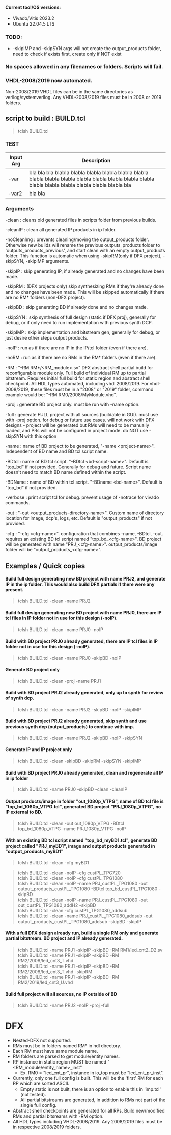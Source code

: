 #### Current tool/OS versions:
  - Vivado/Vitis 2023.2
  - Ubuntu 22.04.5 LTS

### TODO: 
- -skipIMP and -skipSYN args will not create the output_products folder, need to check if exists first, create only if NOT exist

### No spaces allowed in any filenames or folders. Scripts will fail.

### VHDL-2008/2019 now automated. 
  Non-2008/2019 VHDL files can be in the same directories as verilog/systemverilog. Any VHDL-2008/2019 
  files must be in 2008 or 2019 folders.

## script to build : BUILD.tcl
> tclsh BUILD.tcl

### TEST
|Input Arg  | Description                                                                           |
|-----------|---------------------------------------------------------------------------------------|
|-var       | bla bla bla blabla blabla blabla blabla blabla blabla blabla blabla blabla blabla blabla blabla blabla blabla blabla blabla blabla blabla blabla blabla bla|
|-var2      | bla bla                                                                               |


### Arguments
-clean      : cleans old generated files in scripts folder from previous builds.

-cleanIP    : clean all generated IP products in ip folder.

-noCleanImg : prevents cleaning/moving the output_products folder. Otherwise new builds will rename
              the previous outputs_products folder to 'outputs_products_previous', and start clean 
              with an empty output_products folder. This function is automatic when using 
              -skipRM(only if DFX project), -skipSYN, -skipIMP arguments.

-skipIP     : skip generating IP, if already generated and no changes have been made.

-skipRM     : (DFX projects only) skip synthesizing RMs if they're already done and no changes have
              been made. This will be skipped automatically if there are no RM* folders (non-DFX project).

-skipBD     : skip generating BD if already done and no changes made.

-skipSYN    : skip synthesis of full design (static if DFX proj), generally for debug, or if only need
              to run implementation with previous synth DCP.

-skipIMP    : skip implementation and bitstream gen, generally for debug, or just desire other steps
              output products.

-noIP       : run as if there are no IP in the IP/tcl folder (even if there are).

-noRM       : run as if there are no RMs in the RM* folders (even if there are).

-RM         : "-RM RM*/<RM_module>.sv" DFX abstract shell partial build for reconfigurable module only. 
              Full build of individual RM up to partial bitstream. Requires initial full build for 
              static region and abstract shell checkpoint. All HDL types automated, including vhdl 
              2008/2019. For vhdl-2008/2019, these files must be in a "2008" or "2019" folder, command
              example would be: "-RM RM0/2008/MyModule.vhd".

-proj       : generate BD project only. must be run with -name option.

-full       : generate FULL project with all sources (buildable in GUI). must use with -proj option.
              for debug or future use cases. will not work with DFX designs - project will be generated 
              but RMs will need to be manually loaded, and PRs will not be configured in project mode.
              do NOT use -skipSYN with this option

-name       : name of BD project to be generated, "-name \<project-name>". Independent of BD name 
              and BD tcl script name.

-BDtcl      : name of BD tcl script. "-BDtcl \<bd-script-name>". Default is "top_bd" if not provided.
              Generally for debug and future. Script name doesn't need to match BD name defined 
              within the script.

-BDName     : name of BD within tcl script. "-BDname \<bd-name>". Default is "top_bd" if not provided.

-verbose    : print script tcl for debug. prevent usage of -notrace for vivado commands.

-out        : "-out \<output_products-directory-name>". Custom name of directory location for image,
              dcp's, logs, etc. Default is "output_products" if not provided.

-cfg        : "-cfg \<cfg-name>". configuration that combines -name, -BDtcl, -out. requires an 
              existing BD tcl script named "top_bd_\<cfg-name>". BD project will be generated
              with name "PRJ_\<cfg-name>". output_products/image folder will be "output_products_\<cfg-name>".


## Examples / Quick copies
#### Build full design generating new BD project with name PRJ2, and generate IP in the ip folder. This would also build DFX partials if there were any present.
> tclsh BUILD.tcl -clean -name PRJ2

#### Build full design generating new BD project with name PRJ0, there are IP tcl files in IP folder not in use for this design (-noIP).
> tclsh BUILD.tcl -clean -name PRJ0 -noIP

#### Build with BD project PRJ0 already generated, there are IP tcl files in IP folder not in use for this design (-noIP).
> tclsh BUILD.tcl -clean -name PRJ0 -skipBD -noIP

#### Generate BD project only
> tclsh BUILD.tcl -clean -proj -name PRJ1

#### Build with BD project PRJ2 already generated, only up to synth for review of synth dcp.
> tclsh BUILD.tcl -clean -name PRJ2 -skipBD -noIP -skipIMP

#### Build with BD project PRJ2 already generated, skip synth and use previous synth dcp (output_products) to continue with imp.
> tclsh BUILD.tcl -clean -name PRJ2 -skipBD -noIP -skipSYN

#### Generate IP and IP project only
> tclsh BUILD.tcl -clean -skipBD -skipRM -skipSYN -skipIMP

#### Build with BD project PRJ0 already generated, clean and regenerate all IP in ip folder
> tclsh BUILD.tcl -name PRJ0 -skipBD -clean -cleanIP

#### Output products/image in folder "out_1080p_VTPG", name of BD tcl file is "top_bd_1080p_VTPG.tcl", generated BD project "PRJ_1080p_VTPG", no IP external to BD.
> tclsh BUILD.tcl -clean -out out_1080p_VTPG -BDtcl top_bd_1080p_VTPG -name PRJ_1080p_VTPG -noIP

#### With an existing BD tcl script named "top_bd_myBD1.tcl", generate BD project called "PRJ_myBD1", image and output products generated in "output_products_myBD1"
> tclsh BUILD.tcl -clean -cfg myBD1  

> tclsh BUILD.tcl -clean -noIP -cfg custPL_TPG720  
> tclsh BUILD.tcl -clean -noIP -cfg custPL_TPG1080  
> tclsh BUILD.tcl -clean -noIP -name PRJ_custPL_TPG1080 -out output_products_custPL_TPG1080 -BDtcl top_bd_custPL_TPG1080 -skipBD  
> tclsh BUILD.tcl -clean -noIP -name PRJ_custPL_TPG1080 -out out_custPL_TPG1080_addH2 -skipBD  
> tclsh BUILD.tcl -clean -cfg custPL_TPG1080_addsub  
> tclsh BUILD.tcl -clean -name PRJ_custPL_TPG1080_addsub -out output_products_custPL_TPG1080_addsub -skipBD -skipIP  

#### With a full DFX design already run, build a single RM only and generate partial bitstream. BD project and IP already generated. 
> tclsh BUILD.tcl -name PRJ1 -skipIP -skipBD -RM RM1/led_cnt2_D2.sv  
> tclsh BUILD.tcl -name PRJ1 -skipIP -skipBD -RM RM2/2008/led_cnt3_T.vhd  
> tclsh BUILD.tcl -name PRJ1 -skipIP -skipBD -RM RM2/2008/led_cnt3_T.vhd -skipRM  
> tclsh BUILD.tcl -name PRJ1 -skipIP -skipBD -RM RM2/2019/led_cnt3_U.vhd  

#### Build full project will all sources, no IP outside of BD
> tclsh BUILD.tcl -name PRJ2 -noIP -proj -full


# DFX
- Nested-DFX not supported.
- RMs must be in folders named RM* in hdl directory.
- Each RM must have same module name.
- RM folders are parsed to get module/entity names.
- RP instance in static region MUST be named "\<RM_module/entity_name>_inst"
  - Ex. RM0 = "led_cnt_pr", instance in io_top must be "led_cnt_pr_inst".
- Currently, only one full config is built. This will be the 'first' RM for each RP which are sorted ASCII.
  - Empty static is not built, there is an option to enable this in 'imp.tcl' (not tested).
  - All partial bitstreams are generated, in addition to RMs not part of the single full config.
- Abstract shell checkpoints are generated for all RPs. Build new/modified RMs and partial bitsreams with -RM option.
- All HDL types including VHDL-2008/2019. Any 2008/2019 files must be in respective 2008/2019 folders.
